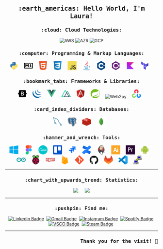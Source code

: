 <!--
**fslaurafs/fslaurafs** is a ✨ _special_ ✨ repository because its `README.md` (this file) appears on your GitHub profile.
### Hi there 👋
Here are some ideas to get you started:
- 🔭 I’m currently working on ...
- 🌱 I’m currently learning ...
- 👯 I’m looking to collaborate on ...
- 🤔 I’m looking for help with ...
- 💬 Ask me about ...
- 📫 How to reach me: ...
- 😄 Pronouns: ...
- ⚡ Fun fact: ...


       Icons:    https://github.com/devicons/devicon
Emoji Cheats:    https://github.com/ikatyang/emoji-cheat-sheet
Stats Themes:    https://github.com/anuraghazra/github-readme-stats

     Gameboy:   <img align="right" src="https://i.pinimg.com/originals/99/f3/4b/99f34ba8bba634ec75b26b56a207e489.gif" height="200"/>
        Neon:   <img align="right" src="https://media3.giphy.com/avatars/dianapietrzyk/wWrk0vNBjwQp.gif" height="250"/>
       Shark:   <img align="right" src="https://images.gamebanana.com/img/ico/sprays/56f1b98f78477.gif" height="250"/>
    Computer:   <img align="right" src="https://raw.githubusercontent.com/MicaelliMedeiros/micaellimedeiros/master/image/computer-illustration.png" min-width="300px" max-                          width="300px" width="300px">

<h3> :sunflower: Um pouco sobre mim: </h3>
<ul>
    <li> :dart: Estou sempre em busca da minha melhor versão;</li>
    <li> :camera: <strong>Fotografia</strong> é um dos meus hobbies;</li>
    <li> :headphones: Amo escutar <strong>música</strong>;</li>
    <li> :video_game: Gosto de jogar <strong>videogame</strong>;</li>
    <li> :muscle: Gosto de praticar <strong>esportes</strong>;</li>
</ul>

<img src="https://media.giphy.com/media/hvRJCLFzcasrR4ia7z/giphy.gif" width="20px">
-->



<h2 align="center"><samp> :earth_americas: Hello World, I'm Laura!</samp></h2>

<div align="center">
       <h3><samp> :cloud: Cloud Technologies: </samp></h3>
       
![AWS](https://img.shields.io/badge/Amazon_Web_Services-gray?style=for-the-badge&logo=amazonaws&logoColor=white&labelColor=orange)
![AZR](https://img.shields.io/badge/Microsoft_Azure-gray?style=for-the-badge&logo=microsoftazure&logoColor=white&labelColor=blue)
![GCP](https://img.shields.io/badge/Google_Cloud_Platform-gray?style=for-the-badge&logo=googlecloud&logoColor=white&labelColor=red)

</div>

<div align="center">
       <h3><samp> :computer: Programming & Markup Languages: </samp></h3>
       <p>
              <img src="https://raw.githubusercontent.com/devicons/devicon/master/icons/python/python-original.svg" alt="Python" height="30"/>&emsp;
              <img src="https://raw.githubusercontent.com/devicons/devicon/00f02ef57fb7601fd1ddcc2fe6fe670fef3ae3e4/icons/markdown/markdown-original.svg" alt="Markdown" height="30"/>&emsp;
              <img src="https://raw.githubusercontent.com/devicons/devicon/master/icons/html5/html5-original.svg" alt="HTML5" height="30"/>&emsp;
              <img src="https://raw.githubusercontent.com/devicons/devicon/master/icons/css3/css3-original.svg" alt="CSS3" height="30"/>&emsp;
              <img src="https://raw.githubusercontent.com/devicons/devicon/master/icons/javascript/javascript-original.svg" alt="JavaScript" height="30"/>&emsp;
              <img src="https://raw.githubusercontent.com/devicons/devicon/master/icons/java/java-original.svg" alt="Java" height="30"/>&emsp;
              <img src="https://raw.githubusercontent.com/devicons/devicon/00f02ef57fb7601fd1ddcc2fe6fe670fef3ae3e4/icons/cplusplus/cplusplus-plain.svg" alt="C++" height="30"/>&emsp;
              <img src="https://raw.githubusercontent.com/devicons/devicon/master/icons/csharp/csharp-plain.svg" alt="C#" height="30"/>&emsp;
              <img src="https://raw.githubusercontent.com/devicons/devicon/master/icons/kotlin/kotlin-original.svg" alt="Kotlin" height="30"/>&emsp;
              <img src="https://raw.githubusercontent.com/devicons/devicon/master/icons/terraform/terraform-original.svg" alt="Terraform" height="30"/>&emsp;
</div>

<div align="center">
       <h3><samp> :bookmark_tabs: Frameworks & Libraries: </samp></h3>
       <p>
              <img src="https://raw.githubusercontent.com/devicons/devicon/master/icons/bootstrap/bootstrap-plain.svg" alt="Bootstrap" height="30"/>&emsp;
              <img src="https://raw.githubusercontent.com/devicons/devicon/master/icons/jquery/jquery-original.svg" alt="JQuery" height="30"/>&emsp;
              <img src="https://raw.githubusercontent.com/devicons/devicon/master/icons/vuejs/vuejs-original.svg" alt="Vuejs" height="30"/>&emsp;
              <img src="https://raw.githubusercontent.com/devicons/devicon/master/icons/nuxtjs/nuxtjs-original.svg" alt="NuxtJS" height="30"/>&emsp;
              <img src="https://raw.githubusercontent.com/devicons/devicon/master/icons/angularjs/angularjs-original.svg" alt="Angular" height="30"/>&emsp;
              <img src="https://raw.githubusercontent.com/devicons/devicon/master/icons/spring/spring-original.svg" alt="Spring" height="30"/>&emsp;
              <img src="https://fossies.org/linux/web2py/extras/icons/web2py.gif" alt="Web2py" height="30"/>&emsp;
              <img src="https://raw.githubusercontent.com/devicons/devicon/master/icons/opencv/opencv-original.svg" alt="OpenCV" height="30"/>&emsp;
       </p>
</div>

<div align="center">
       <h3><samp> :card_index_dividers: Databases: </samp></h3>
       <p>
              <img src="https://raw.githubusercontent.com/devicons/devicon/master/icons/mysql/mysql-original.svg" alt="MySQL" height="30"/>&emsp;
              <img src="https://raw.githubusercontent.com/devicons/devicon/master/icons/postgresql/postgresql-original.svg" alt="PostgreSQL" height="30"/>&emsp;
              <img src="https://raw.githubusercontent.com/devicons/devicon/master/icons/redis/redis-original.svg" alt="Redis" height="30"/>&emsp;
              <img src="https://raw.githubusercontent.com/devicons/devicon/master/icons/mongodb/mongodb-original.svg" alt="MongoDB" height="30"/>&emsp;
       </p>
</div>

<div align="center">
       <h3><samp> :hammer_and_wrench: Tools: </samp></h3>
       <p>
              <img src="https://raw.githubusercontent.com/devicons/devicon/00f02ef57fb7601fd1ddcc2fe6fe670fef3ae3e4/icons/windows8/windows8-original.svg" alt="Windows" height="30"/>&emsp;
              <img src="https://raw.githubusercontent.com/devicons/devicon/master/icons/figma/figma-original.svg" alt="Figma" height="30"/>&emsp;
              <img src="https://raw.githubusercontent.com/devicons/devicon/master/icons/canva/canva-original.svg" alt="Canva" height="30"/>&emsp;
              <img src="https://raw.githubusercontent.com/devicons/devicon/master/icons/trello/trello-plain.svg" alt="Trello" height="30"/>&emsp;
              <img src="https://raw.githubusercontent.com/devicons/devicon/master/icons/jira/jira-original.svg" alt="Jira" height="30"/>&emsp;
              <img src="https://raw.githubusercontent.com/devicons/devicon/master/icons/confluence/confluence-original.svg" alt="Confluence" height="30"/>&emsp;
              <img src="https://raw.githubusercontent.com/devicons/devicon/master/icons/jenkins/jenkins-original.svg" alt="Jenkins" height="30"/>&emsp;
              <img src="https://raw.githubusercontent.com/devicons/devicon/master/icons/illustrator/illustrator-plain.svg" alt="Adobe Illustrator" height="30"/>&emsp;
              <img src="https://raw.githubusercontent.com/devicons/devicon/master/icons/premierepro/premierepro-plain.svg" alt="Adobe Premiere" height="30"/>&emsp;
              <img src="https://raw.githubusercontent.com/devicons/devicon/master/icons/android/android-original.svg" alt="Android" height="30"/>&emsp;
              <img src="https://raw.githubusercontent.com/devicons/devicon/master/icons/arduino/arduino-original.svg" alt="Arduino" height="30"/>&emsp;
              <img src="https://raw.githubusercontent.com/devicons/devicon/master/icons/raspberrypi/raspberrypi-original.svg" alt="Raspberry" height="30"/>&emsp;
              <img src="https://raw.githubusercontent.com/devicons/devicon/master/icons/npm/npm-original-wordmark.svg" alt="NPM" height="30"/>&emsp;
              <img src="https://raw.githubusercontent.com/devicons/devicon/master/icons/firebase/firebase-plain.svg" alt="Firebase" height="30"/>&emsp;
              <img src="https://raw.githubusercontent.com/devicons/devicon/00f02ef57fb7601fd1ddcc2fe6fe670fef3ae3e4/icons/git/git-plain.svg" alt="Git" height="30"/>&emsp;
              <img src="https://raw.githubusercontent.com/devicons/devicon/00f02ef57fb7601fd1ddcc2fe6fe670fef3ae3e4/icons/github/github-original.svg" alt="GitHub" height="30"/>&emsp;
              <img src="https://raw.githubusercontent.com/devicons/devicon/master/icons/gitlab/gitlab-original.svg" alt="GitLab" height="30"/>&emsp;
              <img src="https://raw.githubusercontent.com/devicons/devicon/master/icons/vscode/vscode-original.svg" alt="VSCode" height="30"/>&emsp;
              <img src="https://raw.githubusercontent.com/devicons/devicon/master/icons/putty/putty-original.svg" alt="Putty" height="30"/>&emsp;
       </p>
</div>

<hr>

<div align="center">
    <h3><samp> :chart_with_upwards_trend: Statistics: </samp></h3>
    <img min-width="390px" max-width="390px" width="390px" src="https://github-readme-stats.vercel.app/api?username=fslaurafs&show_icons=true&theme=jolly&cache_seconds=2500"> &emsp;
    <img min-width="300px" max-width="300px" width="300px" src="https://github-readme-stats.vercel.app/api/top-langs/?username=fslaurafs&hide=html&layout=compact&theme=jolly&cache_seconds=2500">
</div>

<hr>

<div align="center">
    <h3><samp> :pushpin: Find me: </samp></h3>
    
[![Linkedin Badge](https://img.shields.io/badge/LINKEDIN--0077b5?style=for-the-badge&logo=linkedin&logoColor=0077b5)](https://www.linkedin.com/in/laurafernandessorato/)&nbsp;
[![Gmail Badge](https://img.shields.io/badge/GMAIL--ea4335?style=for-the-badge&logo=gmail&logoColor=ea4335&link=mailto:larafernandessorato@gmail.com)](mailto:larafernandessorato@gmail.com)&nbsp;
[![Instagram Badge](https://img.shields.io/badge/INSTAGRAM--e4405f?style=for-the-badge&logo=instagram&logoColor=e4405f)](https://www.instagram.com/fslaurafs/)&nbsp;
[![Spotify Badge](https://img.shields.io/badge/SPOTIFY--1ed760?style=for-the-badge&logo=spotify&logoColor=1ed760)](https://open.spotify.com/user/laura.sorato)&nbsp;
[![VSCO Badge](https://img.shields.io/badge/VSCO--b5b5b6?style=for-the-badge&logo=vsco&logoColor=b5b5b6)](https://vsco.co/fslaurafs/gallery)&nbsp;
[![Steam Badge](https://img.shields.io/badge/STEAM--17405b?style=for-the-badge&logo=steam&logoColor=17405b)](https://steamcommunity.com/id/fslaurafs/)&nbsp;

</div>
    
<hr>

<h3 align="right"><samp> Thank you for the visit! 👋 </samp></h3>
